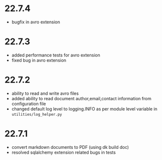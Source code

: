 # 22.7.4
* bugfix in avro extension

# 22.7.3
* added performance tests for avro extension
* fixed bug in avro extension

# 22.7.2
* ability to read and write avro files
* added ability to read document author,email,contact information from
  configuration file
* changed default log level to logging.INFO as per module level variable
  in `utilities/log_helper.py`

# 22.7.1
* convert markdown documents to PDF (using dk build doc)
* resolved sqlalchemy extension related bugs in tests
